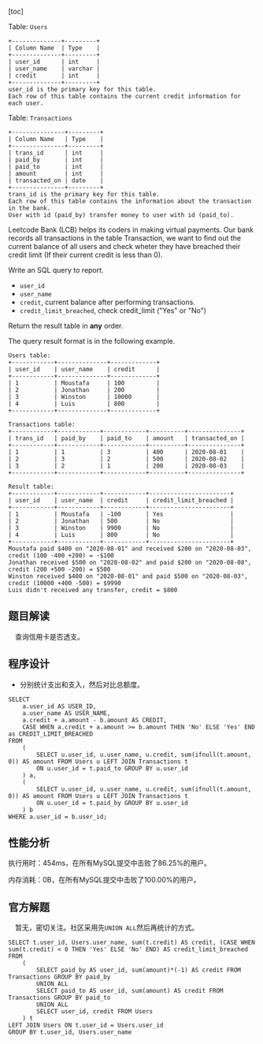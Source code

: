 [toc]

Table: `Users`

```
+--------------+---------+
| Column Name  | Type    |
+--------------+---------+
| user_id      | int     |
| user_name    | varchar |
| credit       | int     |
+--------------+---------+
user_id is the primary key for this table.
Each row of this table contains the current credit information for each user.
```

Table: `Transactions`

```
+---------------+---------+
| Column Name   | Type    |
+---------------+---------+
| trans_id      | int     |
| paid_by       | int     |
| paid_to       | int     |
| amount        | int     |
| transacted_on | date    |
+---------------+---------+
trans_id is the primary key for this table.
Each row of this table contains the information about the transaction in the bank.
User with id (paid_by) transfer money to user with id (paid_to).
```


Leetcode Bank (LCB) helps its coders in making virtual payments. Our bank records all transactions in the table Transaction, we want to find out the current balance of all users and check wheter they have breached their credit limit (If their current credit is less than 0).

Write an SQL query to report.

* `user_id`
* `user_name`
* `credit`, current balance after performing transactions.  
* `credit_limit_breached`, check credit_limit ("Yes" or "No")

Return the result table in **any** order.

The query result format is in the following example.

 ```
Users table:
+------------+--------------+-------------+
| user_id    | user_name    | credit      |
+------------+--------------+-------------+
| 1          | Moustafa     | 100         |
| 2          | Jonathan     | 200         |
| 3          | Winston      | 10000       |
| 4          | Luis         | 800         | 
+------------+--------------+-------------+

Transactions table:
+------------+------------+------------+----------+---------------+
| trans_id   | paid_by    | paid_to    | amount   | transacted_on |
+------------+------------+------------+----------+---------------+
| 1          | 1          | 3          | 400      | 2020-08-01    |
| 2          | 3          | 2          | 500      | 2020-08-02    |
| 3          | 2          | 1          | 200      | 2020-08-03    |
+------------+------------+------------+----------+---------------+

Result table:
+------------+------------+------------+-----------------------+
| user_id    | user_name  | credit     | credit_limit_breached |
+------------+------------+------------+-----------------------+
| 1          | Moustafa   | -100       | Yes                   | 
| 2          | Jonathan   | 500        | No                    |
| 3          | Winston    | 9900       | No                    |
| 4          | Luis       | 800        | No                    |
+------------+------------+------------+-----------------------+
Moustafa paid $400 on "2020-08-01" and received $200 on "2020-08-03", credit (100 -400 +200) = -$100
Jonathan received $500 on "2020-08-02" and paid $200 on "2020-08-08", credit (200 +500 -200) = $500
Winston received $400 on "2020-08-01" and paid $500 on "2020-08-03", credit (10000 +400 -500) = $9990
Luis didn't received any transfer, credit = $800
 ```



## 题目解读

&emsp;查询信用卡是否透支。

## 程序设计

* 分别统计支出和支入，然后对比总额度。

```mysql
SELECT 
	a.user_id AS USER_ID, 
	a.user_name AS USER_NAME, 
	a.credit + a.amount - b.amount AS CREDIT, 
	CASE WHEN a.credit + a.amount >= b.amount THEN 'No' ELSE 'Yes' END as CREDIT_LIMIT_BREACHED 
FROM 
    (
        SELECT u.user_id, u.user_name, u.credit, sum(ifnull(t.amount, 0)) AS amount FROM Users u LEFT JOIN Transactions t 
        ON u.user_id = t.paid_to GROUP BY u.user_id
    ) a,
    (
        SELECT u.user_id, u.user_name, u.credit, sum(ifnull(t.amount, 0)) AS amount FROM Users u LEFT JOIN Transactions t 
        ON u.user_id = t.paid_by GROUP BY u.user_id
    ) b
WHERE a.user_id = b.user_id; 
```

## 性能分析

执行用时：454ms，在所有MySQL提交中击败了86.25%的用户。

内存消耗：0B，在所有MySQL提交中击败了100.00%的用户。

## 官方解题

&emsp;暂无，密切关注。社区采用先`UNION ALL`然后再统计的方式。

```mysql
SELECT t.user_id, Users.user_name, sum(t.credit) AS credit, (CASE WHEN sum(t.credit) < 0 THEN 'Yes' ELSE 'No' END) AS credit_limit_breached
FROM 
    (
        SELECT paid_by AS user_id, sum(amount)*(-1) AS credit FROM Transactions GROUP BY paid_by
        UNION ALL
        SELECT paid_to AS user_id, sum(amount) AS credit FROM Transactions GROUP BY paid_to
        UNION ALL
        SELECT user_id, credit FROM Users
    ) t
LEFT JOIN Users ON t.user_id = Users.user_id
GROUP BY t.user_id, Users.user_name
```

